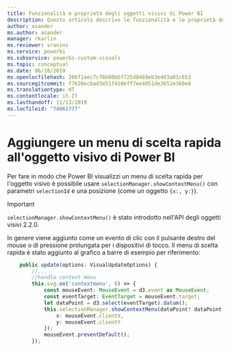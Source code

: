 ```yaml
---
title: Funzionalità e proprietà degli oggetti visivi di Power BI
description: Questo articolo descrive le funzionalità e le proprietà degli oggetti visivi di Power BI.
author: asander
ms.author: asander
manager: rkarlin
ms.reviewer: sranins
ms.service: powerbi
ms.subservice: powerbi-custom-visuals
ms.topic: conceptual
ms.date: 06/18/2019
ms.openlocfilehash: 206f1aec7c76b00b6f725d8469eb3e483a01c653
ms.sourcegitcommit: f7b28ecbad3e51f410eff7ee4051de3652e360e8
ms.translationtype: HT
ms.contentlocale: it-IT
ms.lasthandoff: 11/13/2019
ms.locfileid: "74061777"
---
```

# <a name="add-context-menu-to-power-bi-visual"></a>Aggiungere un menu di scelta rapida all'oggetto visivo di Power BI

Per fare in modo che Power BI visualizzi un menu di scelta rapida per l'oggetto visivo è possibile usare `selectionManager.showContextMenu()` con parametri `selectionId` e una posizione (come un oggetto `{x:, y:}`).

> [!IMPORTANT]
> `selectionManager.showContextMenu()` è stato introdotto nell'API degli oggetti visivi 2.2.0.

In genere viene aggiunto come un evento di clic con il pulsante destro del mouse o di pressione prolungata per i dispositivi di tocco. Il menu di scelta rapida è stato aggiunto al grafico a barre di esempio per riferimento:

```typescript
    public update(options: VisualUpdateOptions) {
        //...
        //handle context menu
        this.svg.on('contextmenu', () => {
            const mouseEvent: MouseEvent = d3.event as MouseEvent;
            const eventTarget: EventTarget = mouseEvent.target;
            let dataPoint = d3.select(eventTarget).datum();
            this.selectionManager.showContextMenu(dataPoint? dataPoint.selectionId : {}, {
                x: mouseEvent.clientX,
                y: mouseEvent.clientY
            });
            mouseEvent.preventDefault();
        });
```

